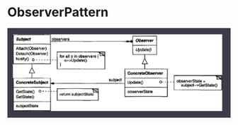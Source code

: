 # ObserverPattern

![Schema pattern](https://github.com/TheNormanCoder/ObserverPattern/raw/main/image.png)
